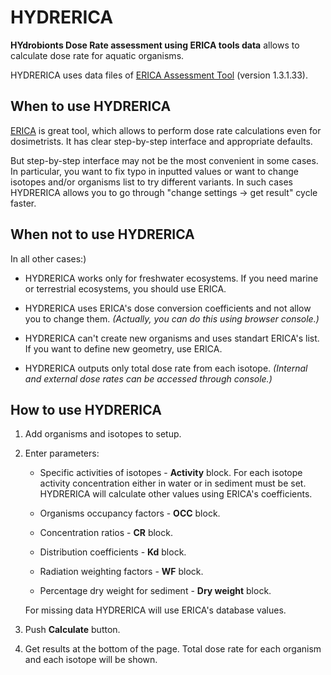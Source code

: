 # HYDRERICA

**HYdrobionts Dose Rate assessment using ERICA tools data** allows to calculate dose rate for aquatic organisms.

HYDRERICA uses data files of [ERICA Assessment Tool](http://erica-tool.com/) (version 1.3.1.33).

## When to use HYDRERICA

[ERICA](http://erica-tool.com/) is great tool, which allows to perform dose rate calculations even for dosimetrists. It has clear step-by-step interface and appropriate defaults.

But step-by-step interface may not be the most convenient in some cases. In particular, you want to fix typo in inputted values or want to change isotopes and/or organisms list to try different variants. In such cases HYDRERICA allows you to go through "change settings -> get result" cycle faster.

## When not to use HYDRERICA

In all other cases:)

- HYDRERICA works only for freshwater ecosystems. If you need marine or terrestrial ecosystems, you should use ERICA.

- HYDRERICA uses ERICA's dose conversion coefficients and not allow you to change them. *(Actually, you can do this using browser console.)*

- HYDRERICA can't create new organisms and uses standart ERICA's list. If you want to define new geometry, use ERICA.

- HYDRERICA outputs only total dose rate from each isotope. *(Internal and external dose rates can be accessed through console.)*

## How to use HYDRERICA

1. Add organisms and isotopes to setup.

2. Enter parameters:

    - Specific activities of isotopes - **Activity** block. For each isotope activity concentration either in water or in sediment must be set. HYDRERICA will calculate other values using ERICA's coefficients.

    - Organisms occupancy factors - **OCC** block.

    - Concentration ratios - **CR** block.

    - Distribution coefficients - **Kd** block.

    - Radiation weighting factors - **WF** block.

    - Percentage dry weight for sediment - **Dry weight** block.

    For missing data HYDRERICA will use ERICA's database values.

3. Push **Calculate** button.

4. Get results at the bottom of the page. Total dose rate for each organism and each isotope will be shown.
